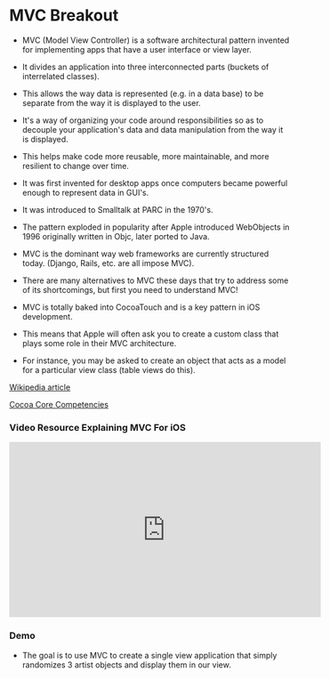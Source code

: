 # MVC Breakout

* MVC (Model View Controller) is a software architectural pattern invented for implementing apps that have a user interface or view layer. 

* It divides an application into three interconnected parts (buckets of interrelated classes). 

* This allows the way data is represented (e.g. in a data base) to be separate from the way it is displayed to the user. 

* It's a way of organizing your code around responsibilities so as to decouple your application's data and data manipulation from the way it is displayed. 

* This helps make code more reusable, more maintainable, and more resilient to change over time.

* It was first invented for desktop apps once computers became powerful enough to represent data in GUI's.

* It was introduced to Smalltalk at PARC in the 1970's. 

* The pattern exploded in popularity after Apple introduced WebObjects in 1996 originally written in Objc, later ported to Java.

* MVC is the dominant way web frameworks are currently structured today. (Django, Rails, etc. are all impose MVC).

* There are many alternatives to MVC these days that try to address some of its shortcomings, but first you need to understand MVC!

* MVC is totally baked into CocoaTouch and is a key pattern in iOS development. 

* This means that Apple will often ask you to create a custom class that plays some role in their MVC architecture. 

* For instance, you may be asked to create an object that acts as a model for a particular view class (table views do this).

[Wikipedia article](https://en.wikipedia.org/wiki/Model–view–controller)

[Cocoa Core Competencies](https://developer.apple.com/library/content/documentation/General/Conceptual/DevPedia-CocoaCore/MVC.html)


### Video Resource Explaining MVC For iOS

<iframe width="560" height="315" src="https://www.youtube.com/embed/-auG-myu02Q" frameborder="0" allowfullscreen></iframe>


### Demo

* The goal is to use MVC to create a single view application that simply randomizes 3 artist objects and display them in our view. 
